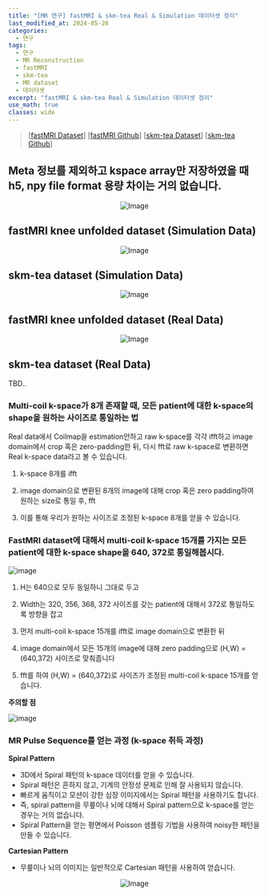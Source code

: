 ```yaml
---
title: "[MR 연구] fastMRI & skm-tea Real & Simulation 데이터셋 정리"
last_modified_at: 2024-05-26
categories:
  - 연구
tags:
  - 연구
  - MR Reconstruction
  - fastMRI
  - skm-tea
  - MR dataset
  - 데이터셋
excerpt: "fastMRI & skm-tea Real & Simulation 데이터셋 정리"
use_math: true
classes: wide
---
```


> [[fastMRI Dataset](https://fastmri.med.nyu.edu/)] [[fastMRI Github](https://github.com/facebookresearch/fastMRI?tab=readme-ov-file)] [[skm-tea Dataset](https://stanfordaimi.azurewebsites.net/datasets/4aaeafb9-c6e6-4e3c-9188-3aaaf0e0a9e7)] [[skm-tea Github](https://github.com/StanfordMIMI/skm-tea)]

## Meta 정보를 제외하고 kspace array만 저장하였을 때 h5, npy file format 용량 차이는 거의 없습니다.

<p align="center">
  <img src="https://github.com/sandokim/sandokim.github.io/assets/74639652/3917d328-bd68-4920-88b8-256d5e11fdd2" alt="Image">
</p>

## fastMRI knee unfolded dataset (Simulation Data)
<p align="center">
  <img src="https://github.com/sandokim/sandokim.github.io/assets/74639652/4c4c30fd-2699-47c4-a74b-3326cf83bd36" alt="Image">
</p>

## skm-tea dataset (Simulation Data)
<p align="center">
  <img src="https://github.com/sandokim/sandokim.github.io/assets/74639652/9ab4e0ba-1d13-4a94-befa-c7915972d6cb" alt="Image">
</p>

## fastMRI knee unfolded dataset (Real Data)

<p align="center">
  <img src="https://github.com/sandokim/sandokim.github.io/assets/74639652/64068b39-49c7-4819-b4fb-b9cd051c1df7" alt="Image">
</p>

## skm-tea dataset (Real Data)

TBD..

### Multi-coil k-space가 8개 존재할 때, 모든 patient에 대한 k-space의 shape을 원하는 사이즈로 통일하는 법

Real data에서 Coilmap을 estimation안하고 raw k-space를 각각 ifft하고 image domain에서 crop 혹은 zero-padding한 뒤, 다시 fft로 raw k-space로 변환하면 Real k-space data라고 볼 수 있습니다.

1) k-space 8개를 ifft
   
2) image domain으로 변환된 8개의 image에 대해 crop 혹은 zero padding하여 원하는 size로 통일 후, fft

3) 이를 통해 우리가 원하는 사이즈로 조정된 k-space 8개를 얻을 수 있습니다.

### FastMRI dataset에 대해서 multi-coil k-space 15개를 가지는 모든 patient에 대한 k-space shape을 640, 372로 통일해봅시다.

![image](https://github.com/sandokim/sandokim.github.io/assets/74639652/991e712d-e89b-4fd0-b21b-b449d0af7e1a)

1) H는 640으로 모두 동일하니 그대로 두고
   
2) Width는 320, 356, 368, 372 사이즈를 갖는 patient에 대해서 372로 통일하도록 방향을 잡고
   
3) 먼저 multi-coil k-space 15개를 ifft로 image domain으로 변환한 뒤
   
4) image domain에서 모든 15개의 image에 대해 zero padding으로 (H,W) = (640,372) 사이즈로 맞춰줍니다
   
5) fft를 하여 (H,W) = (640,372)로 사이즈가 조정된 multi-coil k-space 15개를 얻습니다.

**주의할 점**

![image](https://github.com/sandokim/sandokim.github.io/assets/74639652/84710c1f-41ba-4b0d-9f13-aa43bac43bbe)

### MR Pulse Sequence를 얻는 과정 (k-space 취득 과정)

**Spiral Pattern**
- 3D에서 Spiral 패턴의 k-space 데이터를 얻을 수 있습니다.
- Spiral 패턴은 흔하지 않고, 기계의 안정성 문제로 인해 잘 사용되지 않습니다.
- 빠르게 움직이고 모션이 강한 심장 이미지에서는 Spiral 패턴을 사용하기도 합니다.
- 즉, spiral pattern을 무릎이나 뇌에 대해서 Spiral pattern으로 k-space를 얻는 경우는 거의 없습니다.
- Spiral Pattern을 얻는 평면에서 Poisson 샘플링 기법을 사용하여 noisy한 패턴을 만들 수 있습니다.
  
**Cartesian Pattern**
- 무릎이나 뇌의 이미지는 일반적으로 Cartesian 패턴을 사용하여 얻습니다.

<p align="center">
  <img src="https://github.com/sandokim/sandokim.github.io/assets/74639652/3a6f27cb-0906-4d85-9b62-bc979946dffe" alt="Image">
</p>
